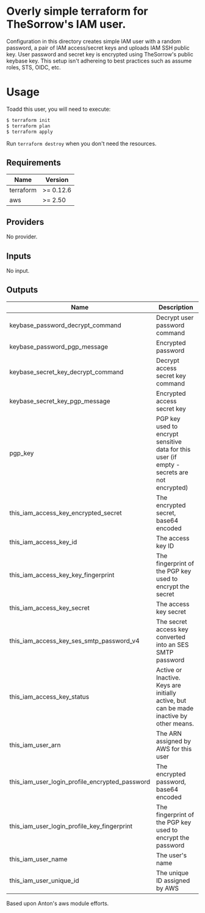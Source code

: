 # Overly simple terraform for TheSorrow's IAM user.


Configuration in this directory creates simple IAM user with a random password, a pair of IAM access/secret keys and uploads IAM SSH public key.  User password and secret key is encrypted using TheSorrow's public keybase key.   This setup isn't adhereing to best practices such as assume roles, STS, OIDC, etc.

# Usage

Toadd this user, you will need to execute:

```bash
$ terraform init
$ terraform plan
$ terraform apply
```

Run `terraform destroy` when you don't need the resources.

## Requirements

| Name | Version |
|------|---------|
| terraform | >= 0.12.6 |
| aws | >= 2.50 |

## Providers

No provider.

## Inputs

No input.

## Outputs

| Name | Description |
|------|-------------|
| keybase\_password\_decrypt\_command | Decrypt user password command |
| keybase\_password\_pgp\_message | Encrypted password |
| keybase\_secret\_key\_decrypt\_command | Decrypt access secret key command |
| keybase\_secret\_key\_pgp\_message | Encrypted access secret key |
| pgp\_key | PGP key used to encrypt sensitive data for this user (if empty - secrets are not encrypted) |
| this\_iam\_access\_key\_encrypted\_secret | The encrypted secret, base64 encoded |
| this\_iam\_access\_key\_id | The access key ID |
| this\_iam\_access\_key\_key\_fingerprint | The fingerprint of the PGP key used to encrypt the secret |
| this\_iam\_access\_key\_secret | The access key secret |
| this\_iam\_access\_key\_ses\_smtp\_password\_v4 | The secret access key converted into an SES SMTP password |
| this\_iam\_access\_key\_status | Active or Inactive. Keys are initially active, but can be made inactive by other means. |
| this\_iam\_user\_arn | The ARN assigned by AWS for this user |
| this\_iam\_user\_login\_profile\_encrypted\_password | The encrypted password, base64 encoded |
| this\_iam\_user\_login\_profile\_key\_fingerprint | The fingerprint of the PGP key used to encrypt the password |
| this\_iam\_user\_name | The user's name |
| this\_iam\_user\_unique\_id | The unique ID assigned by AWS |

Based upon Anton's aws module efforts.
